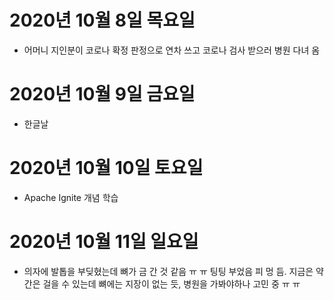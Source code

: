 
# 2020년 10월 8일 목요일 

- 어머니 지인분이 코로나 확정 판정으로 연차 쓰고 코로나 검사 받으러 병원 다녀 옴 

# 2020년 10월 9일 금요일

- 한글날 

# 2020년 10월 10일 토요일

- Apache Ignite 개념 학습

# 2020년 10월 11일 일요일

- 의자에 발톱을 부딪혔는데 뼈가 금 간 것 같음 ㅠ ㅠ 팅팅 부었음 피 멍 듬. 지금은 약간은 걸을 수 있는데
뼈에는 지장이 없는 듯, 병원을 가봐야하나 고민 중 ㅠ ㅠ  
